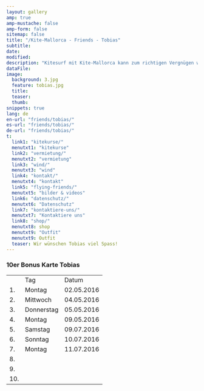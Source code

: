```yaml
---
layout: gallery
amp: true
amp-mustache: false
amp-form: false
sitemap: false
title: "/Kite-Mallorca - Friends - Tobias"
subtitle:
date:
modified:
description: "Kitesurf mit Kite-Mallorca kann zum richtigen Vergnügen werden, vor allem wenn man sich genau unsere Mietpreise anschaut"
dataFile:
image:
  background: 3.jpg
  feature: tobias.jpg
  title:
  teaser:
  thumb:
snippets: true
lang: de
en-url: "friends/tobias/"
es-url: "friends/tobias/"
de-url: "friends/tobias/"
t:
  link1: "kitekurse/"
  menutxt1: "kitekurse"
  link2: "vermietung/"
  menutxt2: "vermietung"
  link3: "wind/"
  menutxt3: "wind"
  link4: "kontakt/"
  menutxt4: "kontakt"
  link5: "flying-friends/"
  menutxt5: "bilder & videos"
  link6: "datenschutz/"
  menutxt6: "Datenschutz"
  link7: "kontaktiere-uns/"
  menutxt7: "Kontaktiere uns"
  link8: "shop/"
  menutxt8: shop
  menutxt9: "Outfit"
  menutxt9: Outfit
  teaser: Wir wünschen Tobias viel Spass!
---
```


### 10er Bonus Karte Tobias

<table>
  <tr>
    <td></td>
    <td>Tag</td>
    <td>Datum</td>
  </tr>
  <tr>
    <td>1.</td>
    <td>Montag</td>
    <td>02.05.2016</td>
  </tr>
  <tr>
    <td>2.</td>
    <td>Mittwoch</td>
    <td>04.05.2016</td>
  </tr>
  <tr>
    <td>3.</td>
    <td>Donnerstag</td>
    <td>05.05.2016</td>
  </tr>
  <tr>
    <td>4.</td>
    <td>Montag</td>
    <td>09.05.2016</td>
  </tr>
  <tr>
    <td>5.</td>
    <td>Samstag</td>
    <td>09.07.2016</td>
  </tr>
  <tr>
    <td>6.</td>
    <td>Sonntag</td>
    <td>10.07.2016</td>
  </tr>
  <tr>
    <td>7.</td>
    <td>Montag</td>
    <td>11.07.2016</td>
  </tr>
  <tr>
    <td>8.</td>
    <td></td>
    <td></td>
  </tr>
  <tr>
    <td>9.</td>
    <td></td>
    <td></td>
  </tr>
  <tr>
    <td>10.</td>
    <td></td>
    <td></td>
  </tr>
</table>
